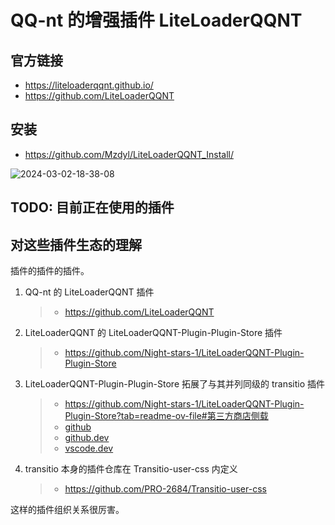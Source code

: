 # QQ-nt 的增强插件 LiteLoaderQQNT

## 官方链接

- https://liteloaderqqnt.github.io/
- https://github.com/LiteLoaderQQNT

## 安装

- https://github.com/Mzdyl/LiteLoaderQQNT_Install/

![2024-03-02-18-38-08](https://cdn.jsdelivr.net/gh/RuanZhongNan/img-store/img/2024-03-02-18-38-08.png)

## TODO: 目前正在使用的插件

## 对这些插件生态的理解

插件的插件的插件。

1. QQ-nt 的 LiteLoaderQQNT 插件

   > - https://github.com/LiteLoaderQQNT

2. LiteLoaderQQNT 的 LiteLoaderQQNT-Plugin-Plugin-Store 插件

   > - https://github.com/Night-stars-1/LiteLoaderQQNT-Plugin-Plugin-Store

3. LiteLoaderQQNT-Plugin-Plugin-Store 拓展了与其并列同级的 transitio 插件

   > - https://github.com/Night-stars-1/LiteLoaderQQNT-Plugin-Plugin-Store?tab=readme-ov-file#第三方商店侧载
   > - [github](https://github.com/PRO-2684/transitio/blob/main/store.json)
   > - [github.dev](https://github.dev/PRO-2684/transitio/blob/main/store.json)
   > - [vscode.dev](https://vscode.dev/github/PRO-2684/transitio/blob/main/store.json)

4. transitio 本身的插件仓库在 Transitio-user-css 内定义

   > - https://github.com/PRO-2684/Transitio-user-css

这样的插件组织关系很厉害。
